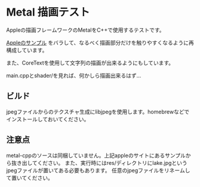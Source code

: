 # Metal 描画テスト

Appleの描画フレームワークのMetalをC++で使用するテストです。

[Appleのサンプル](https://developer.apple.com/jp/metal/cpp/)
をバラして、なるべく描画部分だけを触りやすくなるように再構成しています。

また、CoreTextを使用して文字列の描画が出来るようにもしています。

main.cppとshader/を見れば、何かしら描画出来るはず…

## ビルド

jpegファイルからのテクスチャ生成にlibjpegを使用します。homebrewなどでインストールしておいてください。

## 注意点

metal-cppのソースは同梱していません。上記appleのサイトにあるサンプルから抜き出してください。
また、実行時にはres/ディレクトリにlake.jpgというjpegファイルが置いてある必要もあります。
任意のjpegファイルをリネームして置いてください。
